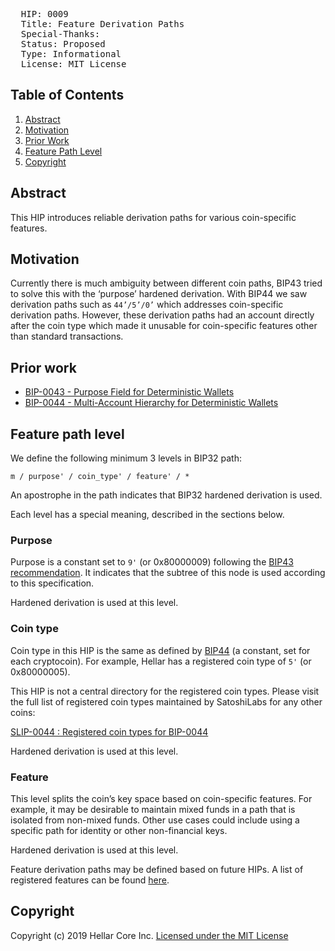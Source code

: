 <pre>
  HIP: 0009
  Title: Feature Derivation Paths
  Special-Thanks:  
  Status: Proposed
  Type: Informational
  License: MIT License
</pre>

## Table of Contents

1. [Abstract](#abstract)
1. [Motivation](#motivation)
1. [Prior Work](#prior-work)
1. [Feature Path Level](#feature-path-level)
1. [Copyright](#copyright)

## Abstract

This HIP introduces reliable derivation paths for various coin-specific features.

## Motivation

Currently there is much ambiguity between different coin paths, BIP43 tried to solve this with the ‘purpose’ hardened derivation. With BIP44 we saw derivation paths such as `44’/5’/0’` which addresses coin-specific derivation paths. However, these derivation paths had an account directly after the coin type which made it unusable for coin-specific features other than standard transactions.

## Prior work

* [BIP-0043 - Purpose Field for Deterministic Wallets](https://github.com/bitcoin/bips/blob/master/bip-0043.mediawiki)
* [BIP-0044 - Multi-Account Hierarchy for Deterministic Wallets](https://github.com/bitcoin/bips/blob/master/bip-0044.mediawiki)

## Feature path level

We define the following minimum 3 levels in BIP32 path:

  `m / purpose' / coin_type' / feature' / *`

An apostrophe in the path indicates that BIP32 hardened derivation is used.

Each level has a special meaning, described in the sections below.

### Purpose

Purpose is a constant set to `9'` (or 0x80000009) following the [BIP43 recommendation](https://github.com/bitcoin/bips/blob/master/bip-0043.mediawiki#purpose). It indicates that the subtree of this node is used according to this specification.

Hardened derivation is used at this level.

### Coin type

Coin type in this HIP is the same as defined by [BIP44](https://github.com/bitcoin/bips/blob/master/bip-0044.mediawiki#coin-type) (a constant, set for each cryptocoin). For example, Hellar has a registered coin type of `5'` (or 0x80000005).

This HIP is not a central directory for the registered coin types. Please visit the full list of registered coin types maintained by SatoshiLabs for any other coins:

[SLIP-0044 : Registered coin types for BIP-0044](https://github.com/satoshilabs/slips/blob/master/slip-0044.md)

Hardened derivation is used at this level.

### Feature

This level splits the coin’s key space based on coin-specific features.  For example, it may be desirable to maintain mixed funds in a path that is isolated from non-mixed funds. Other use cases could include using a specific path for identity or other non-financial keys.

Hardened derivation is used at this level.

Feature derivation paths may be defined based on future HIPs. A list of registered features can be found [here](dip-0009/assignments.md).

## Copyright

Copyright (c) 2019 Hellar Core Inc. [Licensed under the MIT License](https://opensource.org/licenses/MIT)
